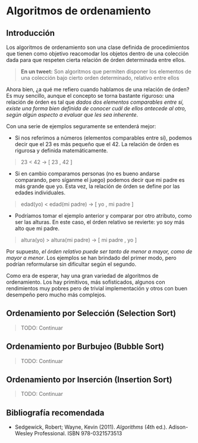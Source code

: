 # Algoritmos de ordenamiento

## Introducción

Los algoritmos de ordenamiento son una clase definida de procedimientos que tienen como objetivo reacomodar los objetos dentro de una colección dada para que respeten cierta relación de órden determinada entre ellos.

> **En un tweet:** 
> Son algoritmos que permiten disponer los elementos de una colección bajo cierto orden determinado, relativo entre ellos 

Ahora bien, ¿a qué me refiero cuando hablamos de una relación de órden? Es muy sencillo, aunque el concepto se torna bastante riguroso: una relación de órden es tal que *dados dos elementos comparables entre sí, existe una forma bien definida de conocer cuál de ellos antecede al otro, según algún aspecto a evaluar que les sea inherente*.

Con una serie de ejemplos seguramente se entenderá mejor:

* Si nos referimos a números (elementos comparables entre sí), podemos decir que el 23 es más pequeño que el 42. La relación de órden es rigurosa y definida matemáticamente.
> 23 < 42 → [ 23 , 42 ]
* Si en cambio comparamos personas (no es bueno andarse comparando, pero síganme el juego) podemos decir que mi padre es más grande que yo. Esta vez, la relación de órden se define por las edades individuales.
> edad(yo) < edad(mi padre) → [ yo , mi padre ]
* Podríamos tomar el ejemplo anterior y comparar por otro atributo, como ser las alturas. En este caso, el órden relativo se revierte: yo soy más alto que mi padre.
> altura(yo) > altura(mi padre) → [ mi padre , yo ]

Por supuesto, *el órden relativo puede ser tanto de menor a mayor, como de mayor a menor*. Los ejemplos se han brindado del primer modo, pero podrían reformularse sin dificultar según el segundo.

Como era de esperar, hay una gran variedad de algoritmos de ordenamiento. Los hay primitivos, más sofisticados, algunos con rendimientos muy pobres pero de trivial implementación y otros con buen desempeño pero mucho más complejos.

## Ordenamiento por Selección (Selection Sort)
> TODO: Continuar

## Ordenamiento por Burbujeo (Bubble Sort)
> TODO: Continuar

## Ordenamiento por Inserción (Insertion Sort)
> TODO: Continuar

## Bibliografía recomendada

* Sedgewick, Robert; Wayne, Kevin (2011). *Algorithms* (4th ed.). Adison-Wesley Professional. ISBN 978-0321573513